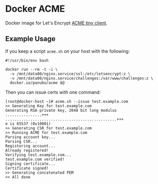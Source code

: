 # Docker ACME

Docker image for Let's Encrypt [ACME tiny client](https://github.com/diafygi/acme-tiny).

## Example  Usage

If you keep a script `acme.sh` on your host with the following:

```
#!/usr/bin/env bash

docker run --rm -t -i \
  -v /mnt/data00/nginx.service/ssl:/etc/letsencrypt:z \
  -v /mnt/data00/nginx.service/challenges:/var/www/challenges:z \
  docker.io/panubo/acme $@
  ```

Then you can issue certs with one command:

```
[root@docker-host ~]# acme.sh --issue test.example.com
>> Generating Key for test.example.com
Generating RSA private key, 2048 bit long modulus
................+++
.................................................+++
e is 65537 (0x10001)
>> Generating CSR for test.example.com
>> Running ACME for test.example.com
Parsing account key...
Parsing CSR...
Registering account...
Already registered!
Verifying test.example.com...
test.example.com verified!
Signing certificate...
Certificate signed!
>> Generating concatenated PEM
>> All done
```
